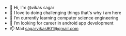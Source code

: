 - 👋 Hi, I’m @vikas sagar
- 👀 I love to doing challenging things that's why i am here
- 🌱 I’m currently learning computer science engineering
- 💞️ I’m looking for career in android app development
- 📫 Mail sagarvikas901@gmail.com

<!---
vikas901/vikas901 is a ✨ special ✨ repository because its `README.md` (this file) appears on your GitHub profile.
You can click the Preview link to take a look at your changes.
--->
